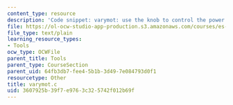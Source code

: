 ```yaml
---
content_type: resource
description: 'Code snippet: varymot: use the knob to control the power to motor.'
file: https://ol-ocw-studio-app-production.s3.amazonaws.com/courses/es-293-lego-robotics-spring-2007/3607925b39f7e9763c325742f012b69f_varymot.c
file_type: text/plain
learning_resource_types:
- Tools
ocw_type: OCWFile
parent_title: Tools
parent_type: CourseSection
parent_uid: 64fb3db7-fee4-5b1b-3d49-7e084793d0f1
resourcetype: Other
title: varymot.c
uid: 3607925b-39f7-e976-3c32-5742f012b69f
---
```


